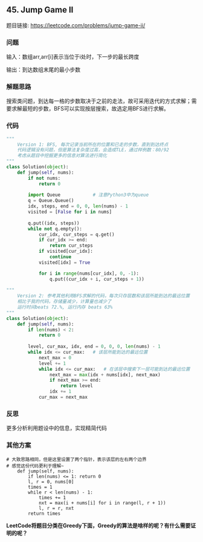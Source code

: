 ## 45. Jump Game II

题目链接: https://leetcode.com/problems/jump-game-ii/

### 问题
输入：数组arr,arr[i]表示当位于i处时，下一步的最长跨度

输出：到达数组末尾的最小步数


### 解题思路
搜索类问题，到达每一格的步数取决于之前的走法，故可采用迭代的方式求解；需要求解最短的步数，BFS可以实现按层搜索，故选定用BFS进行求解。

### 代码

```Python
"""
    Version 1: BFS, 每次记录当前所在的位置和已走的步数，直到到达终点
    代码逻辑没有问题，但是算法复杂度过高，会造成TLE，通过样例数：80/92
    考虑从题目中挖掘更多的信息对算法进行简化
"""
class Solution(object):
    def jump(self, nums):
        if not nums:
            return 0
        
        import Queue            # 注意Python3中为queue
        q = Queue.Queue()
        idx, steps, end = 0, 0, len(nums) - 1
        visited = [False for i in nums]
        
        q.put((idx, steps))
        while not q.empty():
            cur_idx, cur_steps = q.get()
            if cur_idx >= end:
                return cur_steps
            if visited[cur_idx]:
                continue
            visited[idx] = True

            for i in range(nums[cur_idx], 0, -1):
                q.put((cur_idx + i, cur_steps + 1))
                
"""
    Version 2: 参考其他利用BFS求解的代码，每次只存层数和该层所能到达的最远位置
    相比于我的代码，存储量减少，计算量也减少了
    运行时间beats 72.%, 运行内存 beats 63%
"""
class Solution(object):
    def jump(self, nums):
        if len(nums) < 2:
            return 0
        
        level, cur_max, idx, end = 0, 0, 0, len(nums) - 1
        while idx <= cur_max:   # 该层所能到达的最远位置    
            next_max = 0
            level += 1
            while idx <= cur_max:   # 在该层中搜索下一层可能到达的最远位置
                next_max = max(idx + nums[idx], next_max)
                if next_max >= end:
                    return level 
                idx += 1
            cur_max = next_max
```

### 反思

更多分析利用题设中的信息，实现精简代码

### 其他方案
```
# 大致思路相同，但是这里设置了两个指针，表示该层的左右两个边界
# 感觉这份代码更利于理解~
    def jump(self, nums):
        if len(nums) <= 1: return 0
        l, r = 0, nums[0]
        times = 1
        while r < len(nums) - 1:
            times += 1
            nxt = max(i + nums[i] for i in range(l, r + 1))
            l, r = r, nxt
        return times
```

**LeetCode将题目分类在Greedy下面，Greedy的算法是啥样的呢？有什么需要证明的呢？**
